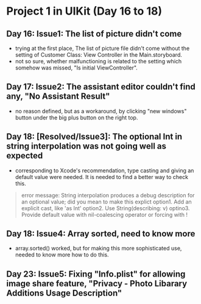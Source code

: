 # Project 1 in UIKit (Day 16 to 18)

## Day 16: Issue1: The list of picture didn't come
- trying at the first place, The list of picture file didn't come without the setting of Customer Class: View Controller in the Main.storyboard. 
- not so sure, whether malfunctioning is related to the setting which somehow was missed, "Is initial ViewController".

## Day 17: Issue2: The assistant editor couldn't find any, "No Assistant Result"
- no reason defined, but as a workaround, by clicking "new windows" button under the big plus button on the right top. 

## Day 18: [Resolved/Issue3]: The optional Int in string interpolation was not going well as expected 
- corresponding to Xcode's recommendation, type casting and giving an default value were needed. It is needed to find a better way to check this. 
> error message: String interpolation produces a debug description for an optional value; did you mean to make this explict 
option1. Add an explicit cast, like 'as Int' 
option2. Use String(describing: v)
optino3. Provide default value with nil-coalescing operator 
or forcing with ! 

## Day 18: Issue4: Array sorted, need to know more 
- array.sorted() worked, but for making this more sophisticated use, needed to know more how to do this. 

## Day 23: Issue5: Fixing "Info.plist" for allowing image share feature, "Privacy - Photo Libarary Additions Usage Description"


